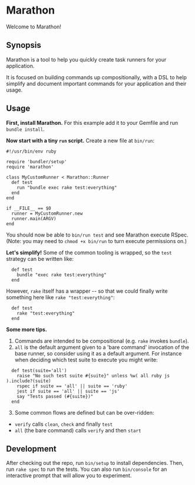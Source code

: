 # Marathon

Welcome to Marathon!

## Synopsis

Marathon is a tool to help you quickly create task runners for your application. 

It is focused on building commands up compositionally, with a DSL to help simplify and document important commands for your application and their usage.

## Usage

**First, install Marathon.** For this example add it to your Gemfile and run `bundle install`.

**Now start with a tiny `run` script.** Create a new file at `bin/run`:

```
#!/usr/bin/env ruby

require 'bundler/setup'
require 'marathon'

class MyCustomRunner < Marathon::Runner
  def test
    run "bundle exec rake test:everything"
  end
end

if __FILE__ == $0
  runner = MyCustomRunner.new
  runner.main(ARGV)
end
```

You should now be able to `bin/run test` and see Marathon execute RSpec. (Note: you may need to `chmod +x bin/run` to turn execute permissions on.)

**Let's simplify!** Some of the common tooling is wrapped, so the `test` strategy can be written like:

```
  def test
    bundle "exec rake test:everything"
  end
```

However, `rake` itself has a wrapper -- so that we could finally write something here like `rake "test:everything"`:

```
  def test
    rake "test:everything"
  end
```

**Some more tips.**

1. Commands are intended to be compositional (e.g. `rake` invokes `bundle`).
2. `all` is the default argument given to a 'bare command' invocation of the base runner, so consider using it as a default argument. For instance when deciding which test suite to execute you might write:

```
  def test(suite='all')
    raise "No such test suite #{suite}" unless %w( all ruby js ).include?(suite)
    rspec if suite == 'all' || suite == 'ruby'
    jest if suite == 'all' || suite == 'js'
    say "Tests passed (#{suite})"
  end
```

3. Some common flows are defined but can be over-ridden:
  - `verify` calls `clean`, `check` and finally `test`
  - `all` (the bare command) calls `verify` and then `start`


## Development

After checking out the repo, run `bin/setup` to install dependencies. Then, run `rake spec` to run the tests. You can also run `bin/console` for an interactive prompt that will allow you to experiment.
